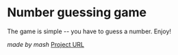 # Number guessing game

The game is simple -- you have to guess a number. Enjoy!

*made by mash* [Project URL](https://roadmap.sh/projects/number-guessing-game)

